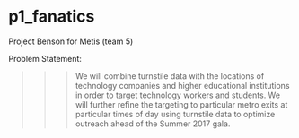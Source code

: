 # p1_fanatics
Project Benson for Metis (team 5)

Problem Statement:

>>>We will combine turnstile data with the locations of technology companies and higher educational institutions in order to target technology workers and students.  We will further refine the targeting to particular metro exits at particular times of day using turnstile data to optimize outreach ahead of the Summer 2017 gala.

